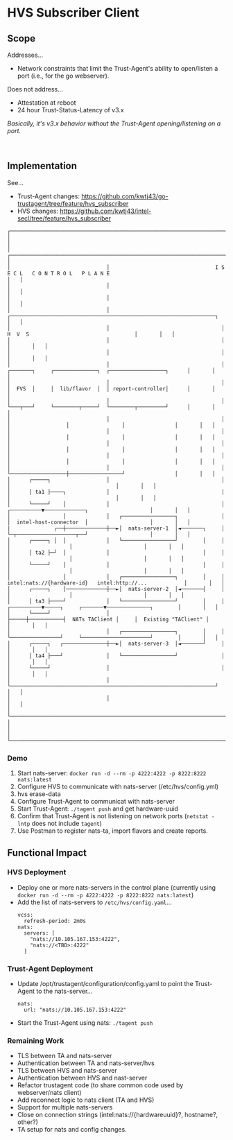 # HVS Subscriber Client

## Scope

Addresses...
* Network constraints that limit the Trust-Agent's ability to open/listen a port (i.e., for the go webserver).

Does not address...
* Attestation at reboot
* 24 hour Trust-Status-Latency of v3.x

*Basically, it's v3.x behavior without the Trust-Agent opening/listening on a port.*

&nbsp;
## Implementation

See...
* Trust-Agent changes: https://github.com/kwtj43/go-trustagent/tree/feature/hvs_subscriber
* HVS changes: https://github.com/kwtj43/intel-secl/tree/feature/hvs_subscriber


```
┌───────────────────────────────────────────────────────────────────────────────────────────────────────────────────────────────────────────────────┐
│                                                                                                                                                   │
│                               ┌───────────────────────────────────────────────────────────────────────────────────────────────────────────────┐   │
│                               │                                  I S E C L   C O N T R O L   P L A N E                                        │   │
│                               │                                                                                                               │   │
│                               │                                                                                                               │   │
│                               │                                    ┌──────────────────────────────────────────────────────────────────┐       │   │
│                               │                                    │                         H  V  S                                  │       │   │
│                               │                                    │                                                                  │       │   │
│                               │                                    │                                                                  │       │   │
│                               │                                    │        ┌───────┐     ┌──────────────┐  ┌──────────────────┐      │       │   │
│                               │                                    │        │  FVS  │     │  lib/flavor  │  │ report-controller│      │       │   │
│                               │                                    │        └───┬───┘     └────────┬─────┘  └────────┬─────────┘      │       │   │
│                               │                                    │            │                  │                 │                │       │   │
│                               │                                    │            │                  │                 │                │       │   │
│                               │                                    │            │                  │                 │                │       │   │
│                               │                                    │            │                  │                 │                │       │   │
│                               │                                    │            └──────────────────┼─────────────────┘                │       │   │
│      ┌─────┐                  │                                    │                               │                                  │       │   │
│      │ ta1 ├────┐             │                                    │                               │                                  │       │   │
│      └─────┘    │             │                                    │                    ┌──────────▼─────────────┐                    │       │   │
│                 │             │   ┌─────────────────┐              │                    │  intel-host-connector  │                    │       │   │
|              ┌──┼─────────────┼──►│  nats-server-1  │◄───────┐     │                    └─┬───────────────────┬──┘                    │       │   │
│      ┌─────┐ │  │             │   └─────────────────┘        │     │                      │                   │                       │       │   │
│      │ ta2 ├─┘  │             │                              │     │                      │                   │                       │       │   │   
│      └─────┘    │             │                              │     │                      │                   │                       │       │   │
│                 │             │   ┌─────────────────┐        │     │         intel:nats://{hardware-id}   intel:http://...            │       │   │
│      ┌─────┐    │─────────────┼──►│  nats-server-2  │◄───────┤     │                      │                   │                       │       │   │
│      │ ta3 ├────┘             │   └─────────────────┘        │     │           ┌──────────▼─────┐     ┌───────▼──────────────┐        │       │   │
│      └─────┘                  │                              ├─────┼───────────┤  NATs TAClient │     │  Existing "TAClient" │        │       │   │
│                               │   ┌─────────────────┐        │     │           └────────────────┘     └──────────────────────┘        │       │   │
│      ┌─────┐   ┌──────────────┼──►│  nats-server-3  │◄───────┘     │                                                                  │       │   │
│      │ ta4 ├───┘              │   └─────────────────┘              │                                                                  │       │   │
│      └─────┘                  │                                    │                                                                  │       │   │
│                               │                                    └──────────────────────────────────────────────────────────────────┘       │   │
│                               │                                                                                                               │   │
│                               └───────────────────────────────────────────────────────────────────────────────────────────────────────────────┘   │
│                                                                                                                                                   │
└───────────────────────────────────────────────────────────────────────────────────────────────────────────────────────────────────────────────────┘
```

### Demo
1) Start nats-server: `docker run -d --rm -p 4222:4222 -p 8222:8222 nats:latest`
1) Configure HVS to communicate with nats-server (/etc/hvs/config.yml)
2) hvs erase-data
3) Configure Trust-Agent to communicat with nats-server
4) Start Trust-Agent: `./tagent push` and get hardware-uuid
5) Confirm that Trust-Agent is not listening on network ports (`netstat -lntp` does not include `tagent`)
5) Use Postman to register nats-ta, import flavors and create reports.

## Functional Impact

### HVS Deployment
* Deploy one or more nats-servers in the control plane (currently using `docker run -d --rm -p 4222:4222 -p 8222:8222 nats:latest`)
* Add the list of nats-servers to `/etc/hvs/config.yaml`...
    ```
    vcss:
      refresh-period: 2m0s
    nats:
      servers: [
        "nats://10.105.167.153:4222",
        "nats://<TBD>:4222"
      ]
    ```

### Trust-Agent Deployment
* Update /opt/trustagent/configuration/config.yaml to point the Trust-Agent to the nats-server...
    ```
    nats:
      url: "nats://10.105.167.153:4222"
    ```
* Start the Trust-Agent using nats: `./tagent push`

### Remaining Work
* TLS between TA and nats-server
* Authentication between TA and nats-server/hvs
* TLS between HVS and nats-server
* Authentication between HVS and nast-server
* Refactor trustagent code (to share common code used by webserver/nats client)
* Add reconnect logic to nats client (TA and HVS)
* Support for multiple nats-servers
* Close on connection strings (intel:nats://{hardwareuuid}?, hostname?, other?)
* TA setup for nats and config changes.